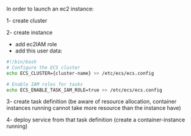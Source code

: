 In order to launch an ec2 instance:

1- create cluster

2- create instance

- add ec2IAM role
- add this user data:
```bash
#!/bin/bash
# Configure the ECS cluster
echo ECS_CLUSTER={cluster-name} >> /etc/ecs/ecs.config

# Enable IAM roles for tasks
echo ECS_ENABLE_TASK_IAM_ROLE=true >> /etc/ecs/ecs.config
```
3- create task definition (be aware of resource allocation, container instances running cannot take more resource than the instance have)

4- deploy service from that task definition (create a container-instance running)

